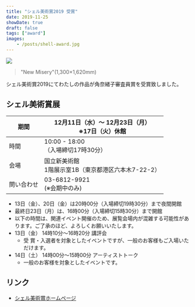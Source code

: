 ```yaml
---
title: "シェル美術賞2019 受賞"
date: 2019-11-25
showDate: true
draft: false
tags: ["award"]
images:
    - /posts/shell-award.jpg
---
```


![](/news/shell-art-award.jpg)

> "New Misery"(1,300×1,620mm)

シェル美術賞2019にてわたしの作品が角奈緒子審査員賞を受賞致しました。

## シェル美術賞展

| 期間    | 12月11日（水）～ 12月23日（月）<br>※17日（火）休館 |
| ----- | --------------------------------- |
| 時間    | 10:00 - 18:00<br>（入場締切17時30分）     |
| 会場    | 国立新美術館<br>1階展示室1B（東京都港区六本木7-22-2） |
| 問い合わせ | 03-6812-9921 <br> (※会期中のみ)        |

<!--
- 会期
  - 12月11日（水）～ 12月23日（月）
  - ※17日（火）休館
- 時間
  - 10時00分から18時00分（入場締切17時30分）
- 会場
  - 国立新美術館 1階展示室1B（東京都港区六本木7-22-2）
- TEL
  - 03-6812-9921 (※会期中のみ)
-->

* 13日（金）、20日（金）は20時00分（入場締切19時30分）まで夜間開館
* 最終日23日（月）は、16時00分（入場締切15時30分）まで開館
* 以下の時間は、関連イベント開催のため、展覧会場内が混雑する可能性があります。ご了承のほど、よろしくお願いいたします。
* 13日（金） 14時10分～16時20分 講評会
  * 受  賞・入選者を対象としたイベントですが、一般のお客様もご入場いただけます。
* 14日（土） 14時00分～15時00分 アーティストトーク
  * 一般のお客様を対象としたイベントです。

## リンク

* [シェル美術賞ホームページ](https://www.idss.co.jp/enjoy/culture_art/art/)
